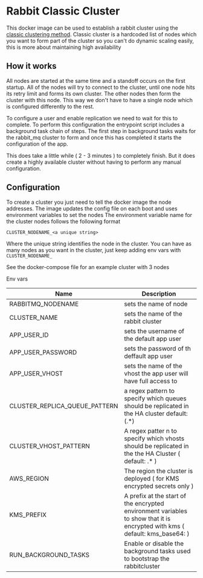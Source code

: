 # Rabbit Classic Cluster

This docker image can be used to establish a rabbit cluster using the [classic clustering method](https://www.rabbitmq.com/cluster-formation.html).
Classic cluster is a hardcoded list of nodes which you want to form part of the cluster so you can't do dynamic scaling easily, this is more about maintaining high availability

## How it works

All nodes are started at the same time and a standoff occurs on the first startup. All of the nodes will try to connect to the cluster, until one node hits its retry limit and forms its own cluster. The other nodes then form the cluster with this node. This way we don't have to have a single node which is configured differently to the rest.

To configure a user and enable replication we need to wait for this to complete. To perform this configuration the entrypoint script includes a background task chain of steps. The first step in background tasks waits for the rabbit_mq cluster to form and once this has completed it starts the configuration of the app.

This does take a little while ( 2 - 3 minutes ) to completely finish. But it does create a highly available cluster without having to perform any manual configuration.

## Configuration

To create a cluster you just need to tell the docker image the node addresses. The image updates the config file on each boot and uses environment variables to set the nodes
The environment variable name for the cluster nodes follows the following format

`CLUSTER_NODENAME_<a unique string>`

Where the unique string identifies the node in the cluster. You can have as many nodes as you want in the cluster, just keep adding env vars with `CLUSTER_NODENAME_`

See the docker-compose file for an example cluster with 3 nodes

Env vars

| Name | Description |
|------|-------------|
| RABBITMQ_NODENAME | sets the name of node |
| CLUSTER_NAME | sets the name of the rabbit cluster |
| APP_USER_ID  | sets the username of the default app user |
| APP_USER_PASSWORD | sets the password of th deffault app user |
| APP_USER_VHOST | sets the name of the vhost the app user will have full access to |
| CLUSTER_REPLICA_QUEUE_PATTERN | a regex pattern to specify which queues should be replicated in the HA cluster default: (.*) |
| CLUSTER_VHOST_PATTERN | A regex patter n to specify which vhosts should be replicated in the the HA Cluster ( default: .* )
| AWS_REGION | The region the cluster is deployed ( for KMS encrypted secrets only ) |
| KMS_PREFIX | A prefix at the start of the encrypted environment variables to show that it is encrypted with kms ( default: kms_base64: ) |
| RUN_BACKGROUND_TASKS | Enable or disable the background tasks used to bootstrap the rabbitcluster |
